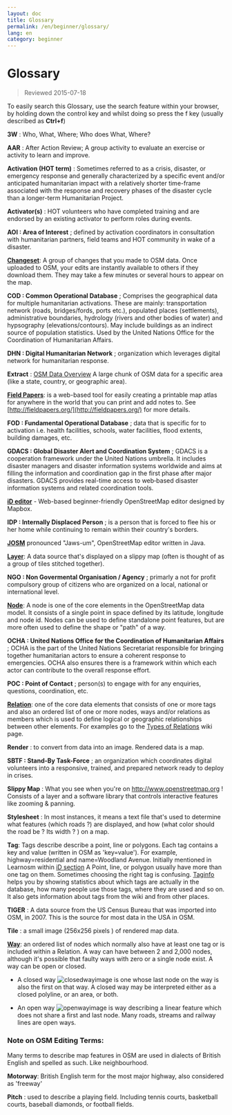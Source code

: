 ```yaml
---
layout: doc
title: Glossary 
permalink: /en/beginner/glossary/
lang: en
category: beginner
---
```


Glossary 
============

> Reviewed 2015-07-18  

To easily search this Glossary, use the search feature within your browser, by holding down the control key and whilst doing so press the f key (usually described as **Ctrl+f**)  

**3W** : Who, What, Where;  Who does What, Where?  

**AAR** : After Action Review;  A group activity to evaluate an exercise or activity to learn and improve.

**Activation (HOT term)** : Sometimes referred to as a crisis, disaster, or emergency response and generally characterized by a specific event and/or anticipated humanitarian impact with a relatively shorter time-frame associated with the response and recovery phases of the disaster cycle than a longer-term Humanitarian Project.

**Activator(s)** : HOT volunteers who have completed training and are endorsed by an existing activator to perform roles during events. 

**AOI : Area of Interest** ; defined by activation coordinators in consultation with humanitarian partners, field teams and HOT community in wake of a disaster.


**[Changeset](http://wiki.openstreetmap.org/wiki/Changeset)**: A group of changes that you made to OSM data. Once uploaded to OSM, your edits are instantly available to others if they download them. They may take a few minutes or several hours to appear on the map.

**COD : Common Operational Database** ; Comprises the geographical data for multiple humanitarian activations. These are mainly: transportation network (roads, bridges/fords, ports etc.), populated places (settlements), administrative boundaries, hydrology (rivers and other bodies of water) and hypsography (elevations/contours). May include buildings as an indirect source of population statistics.  Used by the United Nations Office for the Coordination of Humanitarian Affairs.

**DHN : Digital Humanitarian Network** ; organization which leverages digital network for humanitarian response.

**Extract** : [OSM Data Overview](/en/osm-data/data-overview/) A large chunk of OSM data for a specific area (like a state, country, or geographic area).

**[Field Papers](/en/mobile-mapping/field-papers/)**: is a web-based tool for easily creating a printable map atlas for anywhere in the world that you can print and add notes to. See [http://fieldpapers.org/](http://fieldpapers.org/) for more details. 

**FOD : Fundamental Operational Database** ; data that is specific for to activation i.e. health facilities, schools, water facilities, flood extents, building damages, etc.

**GDACS :  Global Disaster Alert and Coordination System** ; GDACS is a cooperation framework under the United Nations umbrella. It includes disaster managers and disaster information systems worldwide and aims at filling the information and coordination gap in the first phase after major disasters. GDACS provides real-time access to web‐based disaster information systems and related coordination tools.

**[iD editor](/en/beginner/id-editor/)** - Web-based beginner-friendly OpenStreetMap editor designed by Mapbox. 

**IDP : Internally Displaced Person** ; is a person that is forced to flee his or her home while continuing to remain within their country's borders.

**[JOSM](https://josm.openstreetmap.de/)** pronounced "Jaws-um", OpenStreetMap editor written in Java. 

**[Layer](http://wiki.openstreetmap.org/wiki/Layer)**: A data source that's displayed on a slippy map (often is thought of as a group of tiles stitched together).

**NGO : Non Govermental Organisation / Agency** ; primarly a not for profit compulsory group of citizens who are organized on a local, national or international level.  

**[Node](http://wiki.openstreetmap.org/wiki/Node)**: A node is one of the core elements in the OpenStreetMap data model. It consists of a single point in space defined by its latitude, longitude and node id. Nodes can be used to define standalone point features, but are more often used to define the shape or "path" of a way.

**OCHA : United Nations Office for the Coordination of Humanitarian Affairs** ; OCHA is the part of the United Nations Secretariat responsible for bringing together humanitarian actors to ensure a coherent response to emergencies. OCHA also ensures there is a framework within which each actor can contribute to the overall response effort.

**POC : Point of Contact** ; person(s) to engage with for any enquiries, questions, coordination, etc.

**[Relation](http://wiki.openstreetmap.org/wiki/Relation)**: one of the core data elements that consists of one or more tags and also an ordered list of one or more nodes, ways and/or relations as members which is used to define logical or geographic relationships between other elements. For examples go to the [Types of Relations](http://wiki.openstreetmap.org/wiki/Types_of_relation) wiki page. 

**Render** : to convert from data into an image. Rendered data is a map.

**SBTF : Stand-By Task-Force** ; an organization which coordinates digital volunteers into a responsive, trained, and prepared network ready to deploy in crises.

**Slippy Map** : What you see when you're on <http://www.openstreetmap.org> ! Consists of a layer and a software library that controls interactive features like zooming & panning.

**Stylesheet** : In most instances, it means a text file that's used to determine what features (which roads ?) are displayed, and how (what color should the road be ? Its width ? ) on a map.

**Tag**: Tags describe describe a point, line or polygons. Each tag contains a key and value (written in OSM as 'key=value'). For example, highway=residential and name=Woodland Avenue. Initially mentioned in Learnosm within [iD section](/en/beginner/id-editor/#basic-editing-with-id) A Point, line, or polygon usually have more than one tag on them. Sometimes choosing the right tag is confusing. [Taginfo](https://taginfo.openstreetmap.org/) helps you by showing statistics about which tags are actually in the database, how many people use those tags, where they are used and so on. It also gets information about tags from the wiki and from other places.

**TIGER** : A data source from the US Census Bureau that was imported into OSM, in 2007. This is the source for most data in the USA in OSM.

**Tile** : a small image (256x256 pixels ) of rendered map data.

**[Way](http://wiki.openstreetmap.org/wiki/Way)**: an ordered list of nodes which normally also have at least one tag or is included within a Relation. A way can have between 2 and 2,000 nodes, although it's possible that faulty ways with zero or a single node exist. A way can be open or closed.  

* A closed way ![closedwayimage](http://wiki.openstreetmap.org/w/images/thumb/e/ed/Mf_closed_way.svg/20px-Mf_closed_way.svg.png) is one whose last node on the way is also the first on that way. A closed way may be interpreted either as a closed polyline, or an area, or both. 

* An open way ![openwayimage](http://wiki.openstreetmap.org/w/images/thumb/2/2a/Mf_way.svg/20px-Mf_way.svg.png) is way describing a linear feature which does not share a first and last node. Many roads, streams and railway lines are open ways.
 
### Note on OSM Editing Terms:

Many terms to describe map features in OSM are used in dialects of British English and spelled as such. Like neighbourhood.

**Motorway**: British English term for the most major highway, also considered as 'freeway'

**Pitch** : used to describe a playing field. Including tennis courts, basketball courts, baseball diamonds, or football fields.
